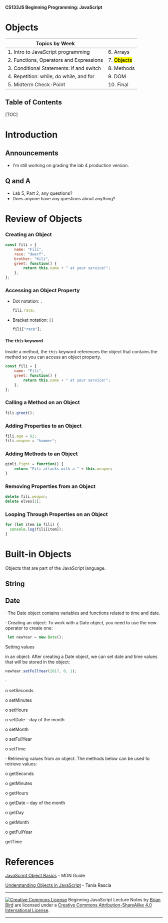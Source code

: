 

**CS133JS Beginning Programming: JavaScript**

<h1>Objects</h1>


| Topics by Week                                       |            |
| ---------------------------------------------------- | ---------- |
| 1. Intro to JavaScript programming                   | 6. Arrays  |
| 2. Functions, Operators and Expressions              | 7. <mark>Objects</mark> |
| 3. Conditional Statements: if and switch             | 8. Methods |
| 4. Repetition: while, do while, and for | 9. DOM     |
| 5. Midterm Check-Point                               | 10. Final  |


<h2>Table of Contents</h2>

[TOC]

# Introduction

## Announcements

- I'm still working on grading the lab 4 production version. 

## Q and A

- Lab 5, Part 2, any questions?
- Does anyone have any questions about anything?



# Review of Objects

### Creating an Object

```javascript
const fili = {
    name: "Fili",
    race: "dwarf",
    brother: "Kili",
    greet: function() {
        return this.name + " at your service!";
    },
};
```

### Accessing an Object Property

- Dot notation: `.`

  ```javascript
  fili.race;
  ```

- Bracket notation: `[]`

  ```javascript
  fili["race"];
  ```

#### The `this` keyword

Inside a method, the `this` keyword references the object that contains the method so you can access an object property.

```javascript
const fili = {
    name: "Fili",
    greet: function() { 
        return this.name + " at your service!";
    },
};
```

### Calling a Method on an Object

```javascript
fili.greet();
```

### Adding Properties to an Object

```javascript
fili.age = 82;
fili.weapon = "hammer";
```

### Adding Methods to an Object

```javascript
gimli.fight = function() {
    return "Fili attacks with a " + this.weapon;
}
```

### Removing Properties from an  Object

```javascript
delete fili.weapon;
delete elves[1];
```

### Looping Through Properties on an Object 

```javascript
for (let item in fili) {
  console.log(fili[item]);
}
```



# Built-in Objects

Objects that are part of the JavaScript language.

## String



## Date

·    The Date object contains variables and functions related to time and date.

·    Creating an object: To work with a Date object, you need to use the new operator to create one:



```javascript
 let newYear = new Date();
```



Setting values 

in an object: After creating a Date object, we can set date and time values that will be stored in the object:

```javascript
newYear.setFullYear(2017, 0, 1);
```

·    

o  setSeconds

o  setMinutes

o  setHours

o  setDate - day of the month

o  setMonth

o  setFullYear

o  setTime


·    Retrieving values from an object: The methods below can be used to retrieve values:


o  getSeconds

o  getMinutes

o  getHours

o  getDate – day of the month

o  getDay

o  getMonth

o  getFullYear

getTime




# References

[JavaScript Object Basics](https://developer.mozilla.org/en-US/docs/Learn/JavaScript/Objects/Basics) - MDN Guide

[Understanding Objects in JavaScript](https://www.digitalocean.com/community/tutorials/understanding-objects-in-javascript) - Tania Rascia



------

[![Creative Commons License](https://i.creativecommons.org/l/by-sa/4.0/88x31.png)](http://creativecommons.org/licenses/by-sa/4.0/) Beginning JavaScript Lecture Notes by [Brian Bird](https://profbird.online) are licensed under a [Creative Commons Attribution-ShareAlike 4.0 International License](http://creativecommons.org/licenses/by-sa/4.0/). 

------------

